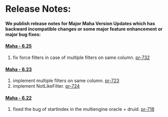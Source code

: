 # Release Notes:
#### We publish release notes for  Major Maha Version Updates which has backward incompatible changes or some major feature enhancement or major bug fixes:

#### [Maha - 6.25](https://bintray.com/yahoo/maven/maha-service/6.25)
   1. fix force filters in case of multiple filters on same column. [pr-732](https://github.com/yahoo/maha/pull/732)

#### [Maha - 6.23](https://bintray.com/yahoo/maven/maha-service/6.23)
   1. implement multiple filters on same column. [pr-723](https://github.com/yahoo/maha/pull/723)
   2. implement NotLikeFilter. [pr-724](https://github.com/yahoo/maha/pull/724)

#### [Maha - 6.22](https://bintray.com/yahoo/maven/maha-service/6.22)
   1. fixed the bug of startindex in the multiengine oracle + druid. [pr-718](https://github.com/yahoo/maha/pull/718)
   
